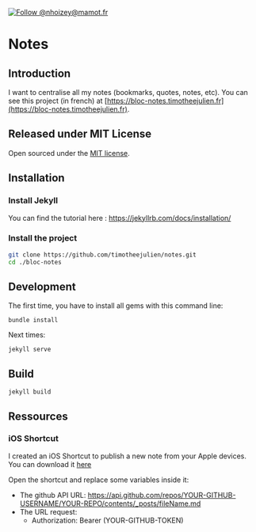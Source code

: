 [![Follow @nhoizey@mamot.fr](https://img.shields.io/badge/Follow%20%40tim-%235b5bf8?style=flat&logo=mastodon&logoColor=white&link=https%3A%2F%2Fmastodon.design%2F%40timothee)](https://mastodon.design/@timothee)

# Notes

## Introduction

I want to centralise all my notes (bookmarks, quotes, notes, etc).
You can see this project (in french) at [https://bloc-notes.timotheejulien.fr](https://bloc-notes.timotheejulien.fr).

## Released under MIT License

Open sourced under the [MIT license](LICENSE.md).

## Installation

### Install Jekyll
You can find the tutorial here : https://jekyllrb.com/docs/installation/

### Install the project

```bash
git clone https://github.com/timotheejulien/notes.git
cd ./bloc-notes
```

## Development
The first time, you have to install all gems with this command line:
```
bundle install
```

Next times:
```
jekyll serve
```

## Build

```
jekyll build
```

## Ressources

### iOS Shortcut
I created an iOS Shortcut to publish a new note from your Apple devices. You can download it [here](https://www.icloud.com/shortcuts/387f25b03ab54c3b863a35dc2894e0f3)

Open the shortcut and replace some variables inside it:
* The github API URL: https://api.github.com/repos/YOUR-GITHUB-USERNAME/YOUR-REPO/contents/_posts/fileName.md
* The URL request: 
   * Authorization: Bearer (YOUR-GITHUB-TOKEN)
